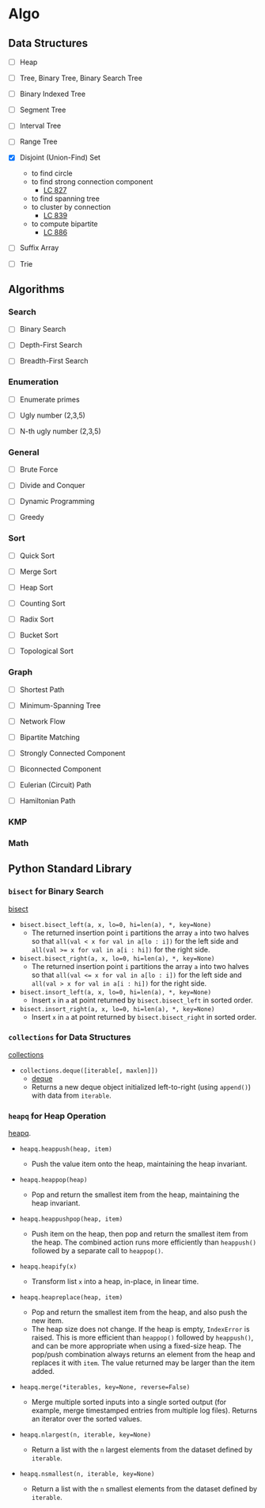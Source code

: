 # Algo

## Data Structures

[](https://stackoverflow.com/questions/17466218/what-are-the-differences-between-segment-trees-interval-trees-binary-indexed-t)

- [ ] Heap

- [ ] Tree, Binary Tree, Binary Search Tree

- [ ] Binary Indexed Tree

- [ ] Segment Tree

- [ ] Interval Tree

- [ ] Range Tree

- [x] Disjoint (Union-Find) Set
  - to find circle
  - to find strong connection component 
    - [LC 827](https://leetcode.com/problems/making-a-large-island/)
  - to find spanning tree
  - to cluster by connection
    - [LC 839](https://leetcode.com/problems/similar-string-groups/)
  - to compute bipartite
    - [LC 886](https://leetcode.com/problems/possible-bipartition/)

- [ ] Suffix Array

- [ ] Trie

## Algorithms

### Search

- [ ] Binary Search

- [ ] Depth-First Search

- [ ] Breadth-First Search

### Enumeration

- [ ] Enumerate primes

- [ ] Ugly number (2,3,5)

- [ ] N-th ugly number (2,3,5)

### General

- [ ] Brute Force

- [ ] Divide and Conquer

- [ ] Dynamic Programming

- [ ] Greedy

### Sort

- [ ] Quick Sort

- [ ] Merge Sort

- [ ] Heap Sort

- [ ] Counting Sort

- [ ] Radix Sort

- [ ] Bucket Sort

- [ ] Topological Sort

### Graph

- [ ] Shortest Path

- [ ] Minimum-Spanning Tree

- [ ] Network Flow

- [ ] Bipartite Matching

- [ ] Strongly Connected Component

- [ ] Biconnected Component

- [ ] Eulerian (Circuit) Path

- [ ] Hamiltonian Path

### KMP

### Math

## Python Standard Library

### `bisect` for Binary Search

[bisect](https://docs.python.org/3/library/bisect.html)

- `bisect.bisect_left(a, x, lo=0, hi=len(a), *, key=None)`
    - The returned insertion point `i`
      partitions the array `a` into two halves
      so that `all(val < x for val in a[lo : i])` for the left side
      and `all(val >= x for val in a[i : hi])` for the right side.
- `bisect.bisect_right(a, x, lo=0, hi=len(a), *, key=None)`
    - The returned insertion point `i` partitions
      the array `a` into two halves
      so that `all(val <= x for val in a[lo : i])` for the left side
      and `all(val > x for val in a[i : hi])` for the right side.
- `bisect.insort_left(a, x, lo=0, hi=len(a), *, key=None)`
    - Insert `x` in `a` at point returned by `bisect.bisect_left`
      in sorted order.
- `bisect.insort_right(a, x, lo=0, hi=len(a), *, key=None)`
    - Insert `x` in `a` at point returned by `bisect.bisect_right`
      in sorted order.

### `collections` for Data Structures

[collections](https://docs.python.org/3/library/collections.html)

- `collections.deque([iterable[, maxlen]])`
    - [deque](https://docs.python.org/3/library/collections.html#deque-objects)
    - Returns a new deque object initialized left-to-right
      (using `append()`) with data from `iterable`.

### `heapq` for Heap Operation

[heapq](https://docs.python.org/3/library/heapq.html).

- `heapq.heappush(heap, item)`
    - Push the value item onto the heap, maintaining the heap invariant.

- `heapq.heappop(heap)`
    - Pop and return the smallest item from the heap,
      maintaining the heap invariant.

- `heapq.heappushpop(heap, item)`
    - Push item on the heap, then pop and return the smallest item
      from the heap. The combined action runs more efficiently
      than `heappush()` followed by a separate call to `heappop()`.

- `heapq.heapify(x)`
    - Transform list `x` into a heap, in-place, in linear time.

- `heapq.heapreplace(heap, item)`
    - Pop and return the smallest item from the heap,
      and also push the new item.
    - The heap size does not change.
      If the heap is empty, `IndexError` is raised.
      This is more efficient than `heappop()` followed by `heappush()`,
      and can be more appropriate when using a fixed-size heap.
      The pop/push combination always returns an element from the heap
      and replaces it with `item`.
      The value returned may be larger than the item added.

- `heapq.merge(*iterables, key=None, reverse=False)`
    - Merge multiple sorted inputs into a single sorted output
      (for example, merge timestamped entries from multiple log files).
      Returns an iterator over the sorted values.

- `heapq.nlargest(n, iterable, key=None)`
    - Return a list with the `n` largest elements from the dataset
      defined by `iterable`.

- `heapq.nsmallest(n, iterable, key=None)`
    - Return a list with the `n` smallest elements from the dataset
      defined by `iterable`.
